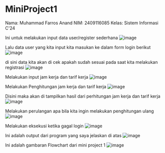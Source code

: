 # MiniProject1
Nama: Muhammad Farros Anand
NIM: 2409116085
Kelas: Sistem Informasi C'24

Ini untuk melakukan input data user/register sederhana
![image](https://github.com/user-attachments/assets/5aaa77c5-fb86-41a2-b3f1-bd5939642e16)

Lalu data user yang kita input kita masukan ke dalam form login berikut
![image](https://github.com/user-attachments/assets/b782e2ef-0ce3-4111-8cc2-5e72e324aefa)

di sini data kita akan di cek apakah sudah sesuai pada saat kita melakukan registrasi
![image](https://github.com/user-attachments/assets/5a441e9d-3649-4734-8b76-bb4e2e6d3129)

Melakukan input jam kerja dan tarif kerja
![image](https://github.com/user-attachments/assets/cfcbaa0c-71e0-4e91-98f2-697351fc3de2)

Melakukan Penghitungan jam kerja dan tarif kerja
![image](https://github.com/user-attachments/assets/a193eb03-ee0f-4ef6-9e4e-359d146b28b3)

Disini maka akan di tampilkan hasil dari perhitungan jam kerja dan tarif kerja
![image](https://github.com/user-attachments/assets/f4266c99-2ac8-4a95-9700-7ec30fd556f2)

Melakukan perulangan apa bila kita ingin melakukan penghitungan ulang
![image](https://github.com/user-attachments/assets/3879aefb-c13c-4a84-b41d-064697ce4c3e)

Melakukan eksekusi ketika gagal login
![image](https://github.com/user-attachments/assets/52c1fcc2-036e-40cb-bea8-6bcdc85def02)

Ini adalah output dari program yang saya jelaskan di atas
![image](https://github.com/user-attachments/assets/41989fb6-f352-4747-b009-71842cb3d0db)

Ini adalah gambaran Flowchart dari mini project 1
![image](https://github.com/user-attachments/assets/a419ee33-10f4-420a-8a09-451445c2b6aa)

